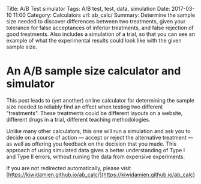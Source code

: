 Title: A/B Test simulator
Tags: A/B test, test, data, simulation
Date: 2017-03-10 11:00
Category: Calculators
url: ab_calc/
Summary: Determine the sample size needed to discover differences between two treatments, given your tolerance for false acceptances of inferior treatments, and false rejection of good treatments. Also includes a simulation of a trial, so that you can see an example of what the experimental results could look like with the given sample size.

# An A/B sample size calculator and simulator

This post leads to (yet another) online calculator for determining the sample size needed to reliably find an effect when testing two different "treatments". These treatments could be different layouts on a website, different drugs in a trial, different teaching methodologies.

Unlike many other calculators, this one will run a simulation and ask you to decide on a course of action &mdash; accept or reject the alternative treatment &mdash; as well as offering you feedback on the decision that you made. This approach of using simulated data gives a better understanding of Type I and Type II errors, without ruining the data from expensive experiments.

<script>
<!--
            function Redirect() {
               window.location="https://kiwidamien.github.io/ab_calc/" ;
            }
         //-->
</script>

If you are not redirected automatically, please visit [https://kiwidamien.github.io/ab_calc/](https://kiwidamien.github.io/ab_calc)
